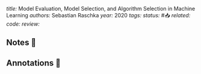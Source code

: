 *title:* Model Evaluation, Model Selection, and Algorithm Selection in Machine Learning
*authors:* Sebastian Raschka
*year:* 2020
*tags:* 
*status:* #📥
*related:*
*code:*
*review:*

## Notes 📍

## Annotations 📖